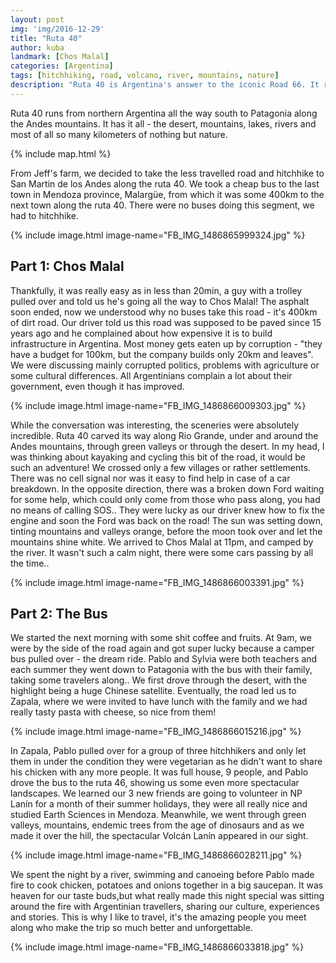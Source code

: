 ```yaml
---
layout: post
img: 'img/2016-12-29'
title: "Ruta 40"
author: kuba
landmark: [Chos Malal]
categories: [Argentina]
tags: [hitchhiking, road, volcano, river, mountains, nature]
description: "Ruta 40 is Argentina's answer to the iconic Road 66. It runs from north to south of Argentina, serving you spectacular sceneries of uninhabited land on the menu. Moreover, our dream came true as for the first time, we hitchhiked with a camper bus with some amazing people, making for an unforgettable experience!"
---
```


Ruta 40 runs from northern Argentina all the way south to Patagonia along the Andes mountains. It has it all - the desert, mountains, lakes, rivers and most of all so many kilometers of nothing but nature.

{% include map.html %}

From Jeff's farm, we decided to take the less travelled road and hitchhike to San Martin de los Andes along the ruta 40. We took a cheap bus to the last town in Mendoza province, Malargüe, from which it was some 400km to the next town along the ruta 40. There were no buses doing this segment, we had to hitchhike.

{% include image.html image-name="FB_IMG_1486865999324.jpg" %}

## Part 1: Chos Malal

Thankfully, it was really easy as in less than 20min, a guy with a trolley pulled over and told us he's going all the way to Chos Malal! The asphalt soon ended, now we understood why no buses take this road - it's 400km of dirt road. Our driver told us this road was supposed to be paved since 15 years ago and he complained about how expensive it is to build infrastructure in Argentina. Most money gets eaten up by corruption - "they have a budget for 100km, but the company builds only 20km and leaves". We were discussing mainly corrupted politics, problems with agriculture or some cultural differences. All Argentinians complain a lot about their government, even though it has improved.

{% include image.html image-name="FB_IMG_1486866009303.jpg" %}

While the conversation was interesting, the sceneries were absolutely incredible. Ruta 40 carved its way along Rio Grande, under and around the Andes mountains, through green valleys or through the desert. In my head, I was thinking about kayaking and cycling this bit of the road, it would be such an adventure! We crossed only a few villages or rather settlements. There was no cell signal nor was it easy to find help in case of a car breakdown. In the opposite direction, there was a broken down Ford waiting for some help, which could only come from those who pass along, you had no means of calling SOS.. They were lucky as our driver knew how to fix the engine and soon the Ford was back on the road! The sun was setting down, tinting mountains and valleys orange, before the moon took over and let the mountains shine white. We arrived to Chos Malal at 11pm, and camped by the river. It wasn't such a calm night, there were some cars passing by all the time..

{% include image.html image-name="FB_IMG_1486866003391.jpg" %}

## Part 2: The Bus

We started the next morning with some shit coffee and fruits. At 9am, we were by the side of the road again and got super lucky because a camper bus pulled over - the dream ride. Pablo and Sylvia were both teachers and each summer they went down to Patagonia with the bus with their family, taking some travelers along.. We first drove through the desert, with the highlight being a huge Chinese satellite. Eventually, the road led us to Zapala, where we were invited to have lunch with the family and we had really tasty pasta with cheese, so nice from them! 

{% include image.html image-name="FB_IMG_1486866015216.jpg" %}

In Zapala, Pablo pulled over for a group of three hitchhikers and only let them in under the condition they were vegetarian as he didn't want to share his chicken with any more people. It was full house, 9 people, and Pablo drove the bus to the ruta 46, showing us some even more spectacular landscapes. We learned our 3 new friends are going to volunteer in NP Lanín for a month of their summer holidays, they were all really nice and studied Earth Sciences in Mendoza. Meanwhile, we went through green valleys, mountains, endemic trees from the age of dinosaurs and as we made it over the hill, the spectacular Volcán Lanín appeared in our sight. 

{% include image.html image-name="FB_IMG_1486866028211.jpg" %}

We spent the night by a river, swimming and canoeing before Pablo made fire to cook chicken, potatoes and onions together in a big saucepan. It was heaven for our taste buds,but what really made this night special was sitting around the fire with Argentinian travellers, sharing our culture, experiences and stories. This is why I like to travel, it's the amazing people you meet along who make the trip so much better and unforgettable.

{% include image.html image-name="FB_IMG_1486866033818.jpg" %}
